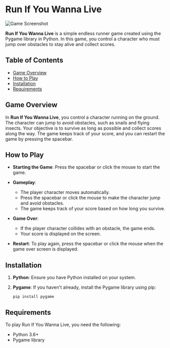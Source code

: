 # Run If You Wanna Live

![Game Screenshot](screenshot.png)

**Run If You Wanna Live** is a simple endless runner game created using the Pygame library in Python. In this game, you control a character who must jump over obstacles to stay alive and collect scores.

## Table of Contents

- [Game Overview](#game-overview)
- [How to Play](#how-to-play)
- [Installation](#installation)
- [Requirements](#requirements)

## Game Overview

In **Run If You Wanna Live**, you control a character running on the ground. The character can jump to avoid obstacles, such as snails and flying insects. Your objective is to survive as long as possible and collect scores along the way. The game keeps track of your score, and you can restart the game by pressing the spacebar.

## How to Play

- **Starting the Game**: Press the spacebar or click the mouse to start the game.

- **Gameplay**:
    - The player character moves automatically.
    - Press the spacebar or click the mouse to make the character jump and avoid obstacles.
    - The game keeps track of your score based on how long you survive.

- **Game Over**:
    - If the player character collides with an obstacle, the game ends.
    - Your score is displayed on the screen.

- **Restart**: To play again, press the spacebar or click the mouse when the game over screen is displayed.

## Installation

1. **Python**: Ensure you have Python installed on your system.

2. **Pygame**: If you haven't already, install the Pygame library using pip:

   ```shell
   pip install pygame

## Requirements

To play Run If You Wanna Live, you need the following:

- Python 3.6+
- Pygame library
